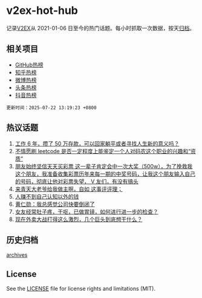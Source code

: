 # v2ex-hot-hub

 记录[V2EX](https://www.v2ex.com/)从 2021-01-06 日至今的热门话题。每小时抓取一次数据，按天[归档](archives)。
 
 ## 相关项目

- [GitHub热榜](https://github.com/lonnyzhang423/github-hot-hub)
- [知乎热榜](https://github.com/lonnyzhang423/zhihu-hot-hub)
- [微博热榜](https://github.com/lonnyzhang423/weibo-hot-hub)
- [头条热榜](https://github.com/lonnyzhang423/toutiao-hot-hub)
- [抖音热榜](https://github.com/lonnyzhang423/douyin-hot-hub)


 `更新时间：2025-07-22 13:19:23 +0800`

## 热议话题

1. [工作 6 年，攒了 50 万存款，可以回家躺平或者寻找人生新的意义吗？](https://www.v2ex.com/t/1146625)
1. [不情愿刷 leetcode 是否一定程度上能鉴定一个人对码农这个职业的兴趣和“资质”](https://www.v2ex.com/t/1146614)
1. [朋友始终坚信天天买彩票 这一辈子肯定会中一次大奖（500w），为了挽救我这个朋友，我准备收集彩票历年来每一期的中奖号码，让我这个朋友输入自己的号码，彻底让他对彩票失望， V 友们，有没有搞头](https://www.v2ex.com/t/1146753)
1. [来青天大老爷给我做主啊，自如 这事评评理；](https://www.v2ex.com/t/1146811)
1. [人赚不到自己认知以外的钱](https://www.v2ex.com/t/1146620)
1. [黄仁勋：我总感觉公司快要倒闭了](https://www.v2ex.com/t/1146774)
1. [女友经常肚子疼，干呕，已做胃镜，如何进行进一步的检查？](https://www.v2ex.com/t/1146608)
1. [现在外卖大战打得这么激烈，几个巨头到底想干什么？](https://www.v2ex.com/t/1146618)

## 历史归档

[archives](archives)

## License

See the [LICENSE](LICENSE) file for license rights and limitations (MIT).
